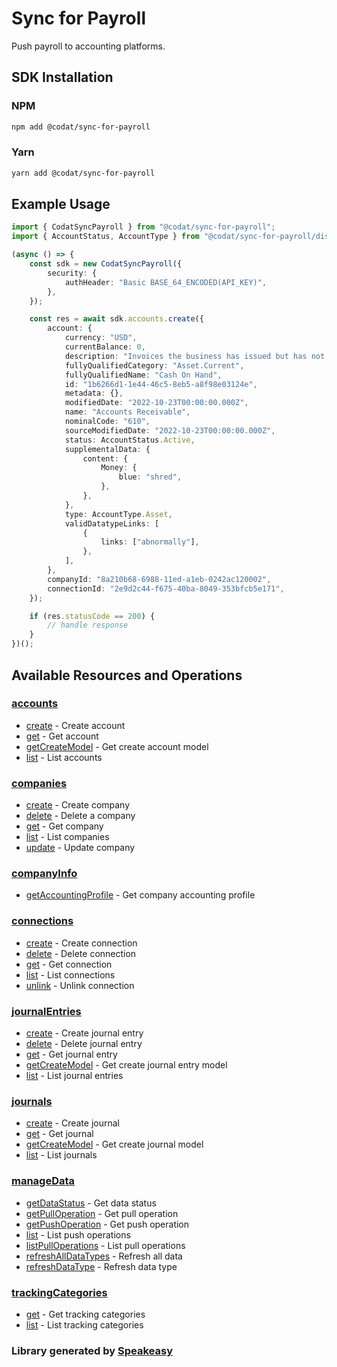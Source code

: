 # Sync for Payroll

<!-- Start Codat Library Description -->
Push payroll to accounting platforms.
<!-- End Codat Library Description -->

<!-- Start SDK Installation -->
## SDK Installation

### NPM

```bash
npm add @codat/sync-for-payroll
```

### Yarn

```bash
yarn add @codat/sync-for-payroll
```
<!-- End SDK Installation -->

## Example Usage
<!-- Start SDK Example Usage -->
```typescript
import { CodatSyncPayroll } from "@codat/sync-for-payroll";
import { AccountStatus, AccountType } from "@codat/sync-for-payroll/dist/sdk/models/shared";

(async () => {
    const sdk = new CodatSyncPayroll({
        security: {
            authHeader: "Basic BASE_64_ENCODED(API_KEY)",
        },
    });

    const res = await sdk.accounts.create({
        account: {
            currency: "USD",
            currentBalance: 0,
            description: "Invoices the business has issued but has not yet collected payment on.",
            fullyQualifiedCategory: "Asset.Current",
            fullyQualifiedName: "Cash On Hand",
            id: "1b6266d1-1e44-46c5-8eb5-a8f98e03124e",
            metadata: {},
            modifiedDate: "2022-10-23T00:00:00.000Z",
            name: "Accounts Receivable",
            nominalCode: "610",
            sourceModifiedDate: "2022-10-23T00:00:00.000Z",
            status: AccountStatus.Active,
            supplementalData: {
                content: {
                    Money: {
                        blue: "shred",
                    },
                },
            },
            type: AccountType.Asset,
            validDatatypeLinks: [
                {
                    links: ["abnormally"],
                },
            ],
        },
        companyId: "8a210b68-6988-11ed-a1eb-0242ac120002",
        connectionId: "2e9d2c44-f675-40ba-8049-353bfcb5e171",
    });

    if (res.statusCode == 200) {
        // handle response
    }
})();

```
<!-- End SDK Example Usage -->

<!-- Start SDK Available Operations -->
## Available Resources and Operations


### [accounts](docs/sdks/accounts/README.md)

* [create](docs/sdks/accounts/README.md#create) - Create account
* [get](docs/sdks/accounts/README.md#get) - Get account
* [getCreateModel](docs/sdks/accounts/README.md#getcreatemodel) - Get create account model
* [list](docs/sdks/accounts/README.md#list) - List accounts

### [companies](docs/sdks/companies/README.md)

* [create](docs/sdks/companies/README.md#create) - Create company
* [delete](docs/sdks/companies/README.md#delete) - Delete a company
* [get](docs/sdks/companies/README.md#get) - Get company
* [list](docs/sdks/companies/README.md#list) - List companies
* [update](docs/sdks/companies/README.md#update) - Update company

### [companyInfo](docs/sdks/companyinfo/README.md)

* [getAccountingProfile](docs/sdks/companyinfo/README.md#getaccountingprofile) - Get company accounting profile

### [connections](docs/sdks/connections/README.md)

* [create](docs/sdks/connections/README.md#create) - Create connection
* [delete](docs/sdks/connections/README.md#delete) - Delete connection
* [get](docs/sdks/connections/README.md#get) - Get connection
* [list](docs/sdks/connections/README.md#list) - List connections
* [unlink](docs/sdks/connections/README.md#unlink) - Unlink connection

### [journalEntries](docs/sdks/journalentries/README.md)

* [create](docs/sdks/journalentries/README.md#create) - Create journal entry
* [delete](docs/sdks/journalentries/README.md#delete) - Delete journal entry
* [get](docs/sdks/journalentries/README.md#get) - Get journal entry
* [getCreateModel](docs/sdks/journalentries/README.md#getcreatemodel) - Get create journal entry model
* [list](docs/sdks/journalentries/README.md#list) - List journal entries

### [journals](docs/sdks/journals/README.md)

* [create](docs/sdks/journals/README.md#create) - Create journal
* [get](docs/sdks/journals/README.md#get) - Get journal
* [getCreateModel](docs/sdks/journals/README.md#getcreatemodel) - Get create journal model
* [list](docs/sdks/journals/README.md#list) - List journals

### [manageData](docs/sdks/managedata/README.md)

* [getDataStatus](docs/sdks/managedata/README.md#getdatastatus) - Get data status
* [getPullOperation](docs/sdks/managedata/README.md#getpulloperation) - Get pull operation
* [getPushOperation](docs/sdks/managedata/README.md#getpushoperation) - Get push operation
* [list](docs/sdks/managedata/README.md#list) - List push operations
* [listPullOperations](docs/sdks/managedata/README.md#listpulloperations) - List pull operations
* [refreshAllDataTypes](docs/sdks/managedata/README.md#refreshalldatatypes) - Refresh all data
* [refreshDataType](docs/sdks/managedata/README.md#refreshdatatype) - Refresh data type

### [trackingCategories](docs/sdks/trackingcategories/README.md)

* [get](docs/sdks/trackingcategories/README.md#get) - Get tracking categories
* [list](docs/sdks/trackingcategories/README.md#list) - List tracking categories
<!-- End SDK Available Operations -->



<!-- Start Dev Containers -->



<!-- End Dev Containers -->

<!-- Placeholder for Future Speakeasy SDK Sections -->

<!-- Start Codat Support Notes -->
<!-- End Codat Support Notes -->

<!-- Start Codat Generated By -->
### Library generated by [Speakeasy](https://docs.speakeasyapi.dev/docs/using-speakeasy/client-sdks)
<!-- End Codat Generated By -->